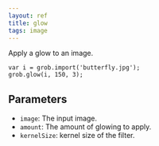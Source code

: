```yaml
---
layout: ref
title: glow
tags: image
---
```

Apply a glow to an image.

    var i = grob.import('butterfly.jpg');
    grob.glow(i, 150, 3);

## Parameters
- `image`: The input image.
- `amount`: The amount of glowing to apply.
- `kernelSize`: kernel size of the filter.
